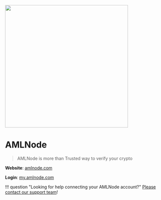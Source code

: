 <img src="https://static.openfintech.io/payment_providers/amlnode/logo.svg?w=400" width="400px" >

# AMLNode

> AMLNode is more than Trusted way to verify your crypto

**Website**: [amlnode.com](https://amlnode.com/en/home/)

**Login**: [my.amlnode.com](https://my.amlnode.com/auth/login)

!!! question "Looking for help connecting your AMLNode account?"
    <!--email_off-->[Please contact our support team](mailto:{{custom.support_email}})<!--/email_off-->!